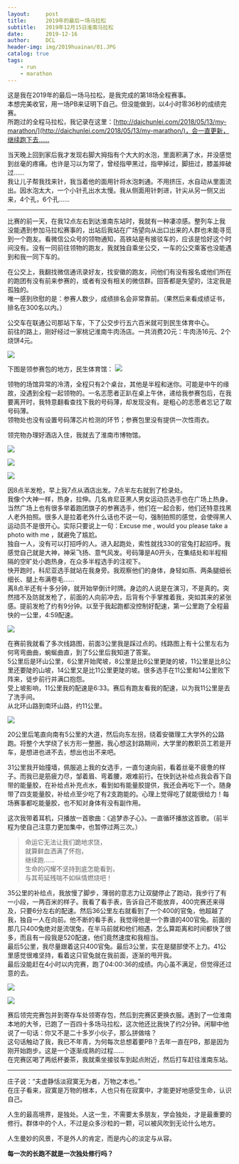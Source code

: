 ```yaml
---
layout:     post
title:      2019年的最后一场马拉松
subtitle:   2019年12月15日淮南马拉松
date:       2019-12-16
author:     DCL
header-img: img/2019huainan/01.JPG
catalog: true
tags:
    - run
    - marathon
---
```

这是我在2019年的最后一场马拉松，是我完成的第18场全程赛事。  
本想完美收官，用一场PB来证明下自己。但没能做到，以4小时零36秒的成绩完赛。  
所跑过的全程马拉松，我记录在这里：[http://daichunlei.com/2018/05/13/my-marathon/](http://daichunlei.com/2018/05/13/my-marathon/)，会一直更新，继续跑下去……   

当天晚上回到家后我才发现右脚大拇指有个大大的水泡，里面积满了水，并没感觉到丝毫的疼痛。也许是习以为常了，曾经指甲黑过，指甲掉过，脚扭过，膝盖摔破过……  
我让儿子帮我找来针，我当着他的面用针将水泡刺通。不用挤压，水自动从里面流出。因水泡太大，一个小针孔出水太慢。我从侧面用针刺进，针尖从另一侧又出来，4个孔，6个孔……  

----------

比赛的前一天，在我12点左右到达淮南东站时，我就有一种凄凉感。整列车上我没能遇到参加马拉松赛事的，出站后我站在广场望向从出口出来的人群也未能寻觅到一个跑友。看微信公众号的领物通知，高铁站是有接驳车的，应该是恰好这个时间没有。没有一同前往领物的跑友，我就独自乘坐公交，一车的公交乘客也没能遇到和我一同下车的。  

在公交上，我翻找微信通讯录好友，找安徽的跑友，问他们有没有报名或他们所在的跑团有没有前来参赛的，或者有没有相关的微信群。回答都是失望的，注定我是孤独的。  
唯一感到欣慰的是：参赛人数少，成绩排名会非常靠前。（果然后来看成绩证书，排名在300名以内。）  

公交车在联通公司那站下车，下了公交步行五六百米就可到民生体育中心。  
前往的路上，刚好经过一家桃记淮南牛肉汤店。一共消费20元：牛肉汤16元、2个烧饼4元。

![](http://daichunlei.com/img/2019huainan/1.JPG)

下图是领参赛包的地方，民生体育馆：
![](http://daichunlei.com/img/2019huainan/2.JPG)

领物的场馆异常的冷清，全程只有2个桌台，其他是半程和迷你。可能是中午的缘故，没遇到全程一起领物的。一名志愿者正趴在桌上午休，递给我参赛包后，在我要离开时，我特意翻看查找下我的号码薄，却发现没有。是粗心的志愿者忘记了取号码薄。   
领物处也没有设置号码薄芯片检测的环节；参赛包里没有提供一次性雨衣。

领完物办理好酒店入住，我就去了淮南市博物馆。

![](http://daichunlei.com/img/2019huainan/3.JPG)

![](http://daichunlei.com/img/2019huainan/4.JPG)

![](http://daichunlei.com/img/2019huainan/5.JPG)

因8点半发枪，早上我7点从酒店出发。7点半左右就到了检录处。   
我像个大神一样，热身，拉伸。几名肯尼亚黑人男女运动员选手也在广场上热身。当然广场上也有很多举着跑团旗子的参赛选手，他们在一起合影，他们还特意找黑人老外拍照。很多人是拉着老外什么话也不说一句，强制拍照的感觉，会使得黑人运动员不是很开心。实际只要说上一句：Excuse me , would you please take a photo with me ，就避免了尴尬。       
独自一人，没有可以打招呼的人。进入起跑处，索性就找330的官兔打起招呼。我感觉自己就是大神，神采飞扬、意气风发。号码簿是A0开头，在集结处和半程相隔的空旷处小跑热身，在众多半程选手的注视下。  
快开跑时，科尼亚选手就站在我身旁。我观察他们的身体，身轻如燕、两条腿细长细长、腿上布满卷毛……  
离8点半还有十多分钟，就开始举倒计时牌。身边的人说是在演习，不是真的。突然措不及防就发枪了，前面的人向前冲去，后背有个手掌推着我，突如其来的紧张感。提前发枪了约有9分钟。以至于我起跑都没控制好配速，第一公里跑了全程最快的一公里，4:59配速。

![](http://daichunlei.com/img/2019huainan/01.JPG)

在赛前我就看了多次线路图，前面3公里我是踩过点的。线路图上有十公里左右为何弯弯曲曲，蜿蜒曲直，到了5公里后我知道了答案。  
5公里后是环山公里，6公里开始爬坡，8公里是比6公里更陡的坡，11公里是比8公里还要陡的山坡，14公里又是比11公里更陡的坡。很多选手在11公里和14公里败下阵来，徒步前行并满口抱怨。   
受上坡影响，11公里我的配速是6:33。赛后有跑友看我的配速，以为我11公里是去了洗手间。  
从北环山路到南环山路，约11公里。

![](http://daichunlei.com/img/2019huainan/6.JPG)

20公里后笔直向南有5公里的大道，然后向东左拐，绕着安徽理工大学外的公路跑。将整个大学绕了长方形一整圈，我心想这封路期间，大学里的教职员工若是开车，是想进也进不去，想出也出不来吧。  

31公里我开始撞墙，佩服追上我的女选手，一直匀速向前，看着丝毫不疲惫的样子。而我已是筋疲力尽，邹着眉、弯着腰，艰难前行。在快到达补给点我会吞下自带的能量胶，在补给点补充点水，看到如有能量胶提供，我还会再吃下一个。随身带了四支能量胶，补给点至少吃了有2支跑能的。心理上觉得吃了就能很给力！每场赛事都吃能量胶，也不知对身体有没有副作用。      

这次我带着耳机，只播放一首歌曲：《追梦赤子心》。一直循环播放这首歌。（前半程为使自己注意力更加集中，也暂停过两三次。）  
> 命运它无法让我们跪地求饶，  
> 就算鲜血洒满了怀抱，  
> 继续跑……  
> 生命的闪耀不坚持到底怎能看到，  
> 与其苟延残喘不如纵情燃烧吧！  

35公里的补给点，我放慢了脚步，薄弱的意志力让双腿停止了跑动，我步行了有一小段，一两百米的样子。我看了看手表，告诉自己不能放弃，400完赛还来得及，只要6分左右的配速。然后36公里左右就看到了一个400的官兔，他超越了我，独自一人在向前。他不断的看手表，我觉得他是一个靠谱的400官兔。前面的那几只400兔绝对是流氓兔，在半马前就和他们相遇，怎么算距离和时间都快了很多，而且有一段我是520配速，他们竟然速度和我相当。  
最后5公里，我尽量跟着这只400官兔。最后3公里，实在是腿部使不上力。41公里感觉很难坚持，看着这只官兔就在我前面，逐渐的甩开我。  
最后没能赶在4小时以内完赛，跑了04:00:36的成绩。内心虽不满足，但觉得还过意的去。

![](http://daichunlei.com/img/2019huainan/7.JPG)

![](http://daichunlei.com/img/2019huainan/8.JPG)

赛后领完完赛包并到寄存车处领寄存包，然后到完赛区更换衣服。遇到了一位淮南本地的大爷，已跑了一百四十多场马拉松，这次他还比我快了约2分钟。闲聊中他说了一句话：你又不是二十多岁小伙子，那么拼做啥？   
这句话触动了我，我已不年青，为何每次总想着要PB？去年一直在PB，那是因为刚开始跑步。这是一个逐渐成熟的过程……    
在完赛区喝了两纸杯姜茶，我就乘坐接驳车到起点附近，然后打车赶往淮南东站。


----------

庄子说：“夫虚静恬淡寂寞无为者，万物之本也。”   
在庄子看来，寂寞是万物的根本，人也只有在寂寞中，才能更好地感受生命，认识自己。  

人生的最高境界，是独处。人这一生，不需要太多朋友，学会独处，才是最重要的修行。群体中的个人，不过是众多沙粒的一颗，可以被风吹到无论什么地方。  

人生曼妙的风景，不是外人的肯定，而是内心的淡定与从容。

**每一次的长跑不就是一次独处修行吗？**